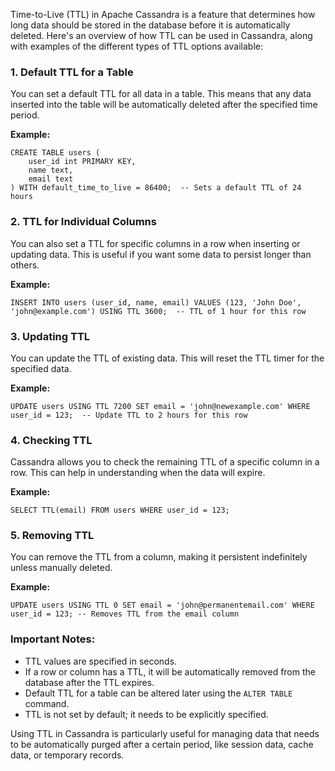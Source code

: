Time-to-Live (TTL) in Apache Cassandra is a feature that determines how long data should be stored in the database before it is automatically deleted. Here's an overview of how TTL can be used in Cassandra, along with examples of the different types of TTL options available:

### 1. Default TTL for a Table
You can set a default TTL for all data in a table. This means that any data inserted into the table will be automatically deleted after the specified time period.

**Example:**
```cql
CREATE TABLE users (
    user_id int PRIMARY KEY,
    name text,
    email text
) WITH default_time_to_live = 86400;  -- Sets a default TTL of 24 hours
```

### 2. TTL for Individual Columns
You can also set a TTL for specific columns in a row when inserting or updating data. This is useful if you want some data to persist longer than others.

**Example:**
```cql
INSERT INTO users (user_id, name, email) VALUES (123, 'John Doe', 'john@example.com') USING TTL 3600;  -- TTL of 1 hour for this row
```

### 3. Updating TTL
You can update the TTL of existing data. This will reset the TTL timer for the specified data.

**Example:**
```cql
UPDATE users USING TTL 7200 SET email = 'john@newexample.com' WHERE user_id = 123;  -- Update TTL to 2 hours for this row
```

### 4. Checking TTL
Cassandra allows you to check the remaining TTL of a specific column in a row. This can help in understanding when the data will expire.

**Example:**
```cql
SELECT TTL(email) FROM users WHERE user_id = 123;
```

### 5. Removing TTL
You can remove the TTL from a column, making it persistent indefinitely unless manually deleted.

**Example:**
```cql
UPDATE users USING TTL 0 SET email = 'john@permanentemail.com' WHERE user_id = 123; -- Removes TTL from the email column
```

### Important Notes:
- TTL values are specified in seconds.
- If a row or column has a TTL, it will be automatically removed from the database after the TTL expires.
- Default TTL for a table can be altered later using the `ALTER TABLE` command.
- TTL is not set by default; it needs to be explicitly specified.

Using TTL in Cassandra is particularly useful for managing data that needs to be automatically purged after a certain period, like session data, cache data, or temporary records.